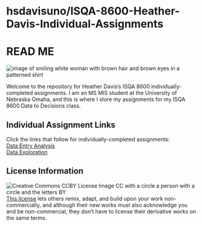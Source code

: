 <h1 class="code-line" data-line-start=0 data-line-end=1 ><a id="hsdavisunoISQA8600HeatherDavisIndividualAssignments_0"></a>hsdavisuno/ISQA-8600-Heather-Davis-Individual-Assignments</h1>
<h1 class="code-line" data-line-start=1 data-line-end=2 ><a id="READ_ME_1"></a>READ ME</h1>
<p class="has-line-data" data-line-start="3" data-line-end="4"><img src="https://media-exp1.licdn.com/dms/image/C4E03AQG9azDJMOzJDg/profile-displayphoto-shrink_200_200/0/1586912463358?e=1636588800&amp;v=beta&amp;t=fmHJKQkIZPkjdHjmbsNFdmykvbOQ3-SsIoP2l050-J8" alt="image of smiling white woman with brown hair and brown eyes in a patterned shirt" title="Heather's pic"></p>
<p class="has-line-data" data-line-start="5" data-line-end="6">Welcome to the repository for Heather Davis’s ISQA 8600 individually-completed assignments. I am an MS MIS student at the University of Nebraska Omaha, and this is where I store my assignments for my ISQA 8600 Data to Decisions class.</p>
<h2 class="code-line" data-line-start=7 data-line-end=8 ><a id="Individual_Assignment_Links_7"></a>Individual Assignment Links</h2>
<p class="has-line-data" data-line-start="8" data-line-end="11">Click the links that follow for individually-completed assignments:<br>
<a href="http://placeholder.com">Data Entry Analysis</a><br>
<a href="http://placeholder.com">Data Exploration</a></p>
<h2 class="code-line" data-line-start=12 data-line-end=13 ><a id="License_Information_12"></a>License Information</h2>
<p class="has-line-data" data-line-start="13" data-line-end="15"><img src="https://licensebuttons.net/l/by/3.0/88x31.png" alt="Creative Commons CCBY License Image CC with a circle a person with a circle and the letters BY"><br>
<a href="https://creativecommons.org/licenses/by-nc/4.0/legalcode">This license</a> lets others remix, adapt, and build upon your work non-commercially, and although their new works must also acknowledge you and be non-commercial, they don’t have to license their derivative works on the same terms.</p>
